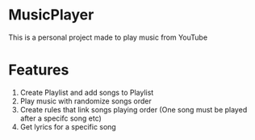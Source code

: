 # MusicPlayer

This is a personal project made to play music from YouTube

# Features

1. Create Playlist and add songs to Playlist
2. Play music with randomize songs order 
3. Create rules that link songs playing order (One song must be played after a specifc song etc)
4. Get lyrics for a specific song